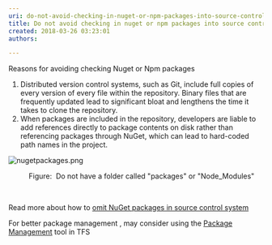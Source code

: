 ```yaml
---
uri: do-not-avoid-checking-in-nuget-or-npm-packages-into-source-control
title: Do not avoid checking in nuget or npm packages into source control?
created: 2018-03-26 03:23:01
authors:

---
```





<span class='intro'> ​Reasons for avoiding checking Nuget or Npm packages<br><div><ol><li>Distributed version control systems, such as Git, include full copies of every version of every file within the repository. Binary files that are frequently updated lead to significant bloat and lengthens the time it takes to clone the repository.</li><li>When packages are included in the repository, developers are liable to add references directly to package contents on disk rather than referencing packages through NuGet, which can lead to hard-coded path names in the project.<br></li></ol></div> </span>

<p class="ssw15-rteElement-GreyBox"><img src="/PublishingImages/nugetpackages.png" alt="nugetpackages.png" />&#160;&#160;</p><dd class="ssw15-rteElement-FigureBad">Figure&#58;&#160;&#160;Do not have a folder called &quot;packages&quot; or &quot;Node_Modules&quot;&#160;​<br></dd><p><br></p><p>Read more about how to&#160;​<a href="https&#58;//docs.microsoft.com/en-us/nuget/consume-packages/packages-and-source-control" target="_blank">omit&#160;NuGet packages in source control system​</a><br></p><p>For better&#160;package management&#160;,&#160;may&#160;consider using&#160;the <a href="https&#58;//docs.microsoft.com/en-us/vsts/package/overview?view=tfs-2018" target="_blank">Package Management</a> tool in TFS<br></p>


